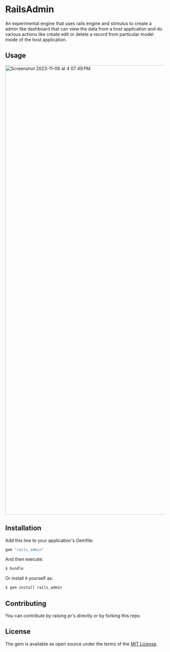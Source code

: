 # RailsAdmin
An experimental engine that uses rails engine and stimulus to create a admin like dashboard that can view the data from a host application and do various actions like create edit or delete a record from particular model inside of the host application. 

## Usage

<img width="1417" alt="Screenshot 2023-11-06 at 4 07 49 PM" src="https://github.com/abhirampai/rails_admin/assets/36255896/80134e3f-db14-4cc2-9212-919037c41256">

## Installation
Add this line to your application's Gemfile:

```ruby
gem "rails_admin"
```

And then execute:
```bash
$ bundle
```

Or install it yourself as:
```bash
$ gem install rails_admin
```
## Contributing
You can contribute by raising pr's directly or by forking this repo.

## License
The gem is available as open source under the terms of the [MIT License](https://opensource.org/licenses/MIT).
